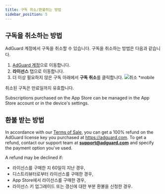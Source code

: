 ```yaml
---
title: 구독 취소/환불하는 방법
sidebar_position: 5
---
```


## 구독을 취소하는 방법

AdGuard 계정에서 구독을 취소할 수 있습니다. 구독을 취소하는 방법은 다음과 같습니다.

 1. [AdGuard 계정](https://my.adguard.com/)으로 이동합니다.
 2. **라이선스** 탭으로 이동합니다.
 3. 더 이상 필요하지 않은 구독 아래에서 **구독 취소**를 클릭합니다. ![취소 *mobile](https://cdn.adtidy.org/content/kb/ad_blocker/general/newaccount-cancel-sub.png)

 취소된 구독은 만료일까지 유효합니다.

Subscriptions purchased on the App Store can be managed in the App Store account or in the device's settings.

## 환불 받는 방법

In accordance with our [Terms of Sale](https://adguard.com/terms-of-sale.html), you can get a 100% refund on the AdGuard license key you purchased at https://adguard.com. To get a refund, contact our support team at **support@adguard.com** and specify the payment option you've used.

A refund may be declined if:

- 라이선스를 구매한 지 60일이 지난 경우,
- 디스트리뷰터로부터 라이선스를 구매한 경우,
- App Store에서 라이선스를 구매한 경우,
- 라이선스 키 업그레이드 또는 갱신에 대한 부분 환불을 신청한 경우.
